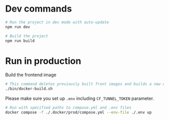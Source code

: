 
# Dev commands 
```bash
# Run the project in dev mode with auto-update
npm run dev

# Build the project
npm run build
```


# Run in production
Build the frontend image
```bash
# This command deletes previously built front images and builds a new one
./bin/docker-build.sh
```

Please make sure you set up `.env` including `CF_TUNNEL_TOKEN` parameter.
```bash
# Run with specified paths to compose.yml and .env files
docker compose -f ./.docker/prod/compose.yml --env-file ./.env up
```

